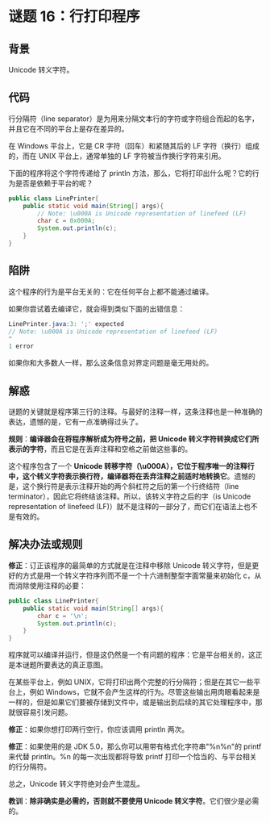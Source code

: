 # 谜题 16：行打印程序  

## 背景

Unicode 转义字符。

## 代码

行分隔符（line separator）是为用来分隔文本行的字符或字符组合而起的名字，并且它在不同的平台上是存在差异的。

在 Windows 平台上，它是 CR 字符（回车）和紧随其后的 LF 字符（换行）组成的，而在 UNIX 平台上，通常单独的 LF 字符被当作换行字符来引用。

下面的程序将这个字符传递给了 println 方法，那么，它将打印出什么呢？它的行为是否是依赖于平台的呢？  

```java
public class LinePrinter{
    public static void main(String[] args){
        // Note: \u000A is Unicode representation of linefeed (LF)
        char c = 0x000A; 
        System.out.println(c);
    }
}
```

## 陷阱

这个程序的行为是平台无关的：它在任何平台上都不能通过编译。

如果你尝试着去编译它，就会得到类似下面的出错信息：

```java
LinePrinter.java:3: ';' expected
// Note: \u000A is Unicode representation of linefeed (LF)
^
1 error
```

如果你和大多数人一样，那么这条信息对界定问题是毫无用处的。   

## 解惑

谜题的关键就是程序第三行的注释。与最好的注释一样，这条注释也是一种准确的表达，遗憾的是，它有一点准确得过头了。

**规则**：**编译器会在将程序解析成为符号之前，把 Unicode 转义字符转换成它们所表示的字符**，而且它是在丢弃注释和空格之前做这些事的。  

这个程序包含了一个 **Unicode 转移字符（\u000A），它位于程序唯一的注释行中，这个转义字符表示换行符，编译器将在丢弃注释之前适时地转换它**。遗憾的是，这个换行符是表示注释开始的两个斜杠符之后的第一个行终结符（line terminator），因此它将终结该注释。所以，该转义字符之后的字（is Unicode representation of linefeed (LF)）就不是注释的一部分了，而它们在语法上也不是有效的。  

## 解决办法或规则

**修正**：订正该程序的最简单的方式就是在注释中移除 Unicode 转义字符，但是更好的方式是用一个转义字符序列而不是一个十六进制整型字面常量来初始化 c，从而消除使用注释的必要：   

```java
public class LinePrinter{
    public static void main(String[] args){
        char c = '\n';
        System.out.println(c);
    }
}
```

程序就可以编译并运行，但是这仍然是一个有问题的程序：它是平台相关的，这正是本谜题所要表达的真正意图。

在某些平台上，例如 UNIX，它将打印出两个完整的行分隔符；但是在其它一些平台上，例如 Windows，它就不会产生这样的行为。尽管这些输出用肉眼看起来是一样的，但是如果它们要被存储到文件中，或是输出到后续的其它处理程序中，那就很容易引发问题。  

**修正**：如果你想打印两行空行，你应该调用 println 两次。

**修正**：如果使用的是 JDK 5.0，那么你可以用带有格式化字符串"%n%n"的 printf 来代替 println。%n 的每一次出现都将导致 printf 打印一个恰当的、与平台相关的行分隔符。 

总之，Unicode 转义字符绝对会产生混乱。

**教训**：**除非确实是必需的，否则就不要使用 Unicode 转义字符**。它们很少是必需的。   